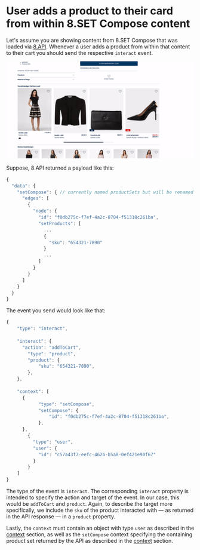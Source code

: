 # User adds a product to their card from within 8.SET Compose content

Let's assume you are showing content from 8.SET Compose that was loaded via [8.API](../../../api/8.set-compose/). Whenever a user adds a product from within that content to their cart you should send the respective `interact` event.

![](../../../.gitbook/assets/addtocart.gif)

Suppose, 8.API returned a payload like this:

```javascript
{
  "data": {
    "setCompose": { // currently named productSets but will be renamed
      "edges": [
        {
          "node": {
            "id": "f0db275c-f7ef-4a2c-8704-f51318c261ba",
            "setProducts": [
              ...
              {
                "sku": "654321-7890"
              }
              ...
            ]
          }
        }
      ]
    }
  }
}          
```

The event you send would look like that:

```javascript
{ 
	"type": "interact",

	"interact": {
	  "action": "addToCart",
		"type": "product",
		"product": {
			"sku": "654321-7890",
		},
	},

	"context": [
	  {
			"type": "setCompose",
			"setCompose": {
				"id": "f0db275c-f7ef-4a2c-8704-f51318c261ba",
			},
	  },
		{
		  "type": "user",
		  "user": {
		    "id": "c57a43f7-eefc-462b-b5a8-0ef421e90f67"
		  }
		}
	]
}
```

The type of the event is `interact`. The corresponding `interact` property is intended to specify the action and target of the event. In our case, this would be `addToCart` and  `product`. Again, to describe the target more specifically, we include the `sku` of the product interacted with — as returned in the API response — in a `product` property.

Lastly, the `context` must contain an object with type `user` as described in the [context](../../general/context.md) section, as well as the `setCompose` context specifying the containing product set returned by the API as described in the [context](../../general/context.md) section.

